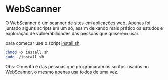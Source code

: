 # WebScanner

O WebScanner é um scanner de sites em aplicações web.
Apenas foi juntado alguns scripts em um só, assim deixando mais prático os estudos e exploração de vulnerabilidades das pessoas que quiserem usar.

para começar use o script [install.sh](install.sh):
```bash
chmod +x install.sh
sudo ./install.sh
```
Obs: O mérito é das pessoas que programaram os scritps usados no WebScanner, o mesmo apenas usa todos de uma vez.

